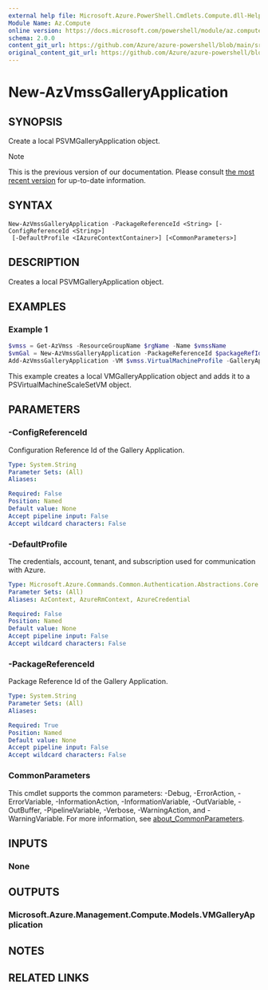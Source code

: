 ```yaml
---
external help file: Microsoft.Azure.PowerShell.Cmdlets.Compute.dll-Help.xml
Module Name: Az.Compute
online version: https://docs.microsoft.com/powershell/module/az.compute/new-azvmssgalleryapplication
schema: 2.0.0
content_git_url: https://github.com/Azure/azure-powershell/blob/main/src/Compute/Compute/help/New-AzVmssGalleryApplication.md
original_content_git_url: https://github.com/Azure/azure-powershell/blob/main/src/Compute/Compute/help/New-AzVmssGalleryApplication.md
---
```


# New-AzVmssGalleryApplication

## SYNOPSIS
Create a local PSVMGalleryApplication object.

> [!NOTE]
>This is the previous version of our documentation. Please consult [the most recent version](/powershell/module/az.compute/new-azvmssgalleryapplication) for up-to-date information.

## SYNTAX

```
New-AzVmssGalleryApplication -PackageReferenceId <String> [-ConfigReferenceId <String>]
 [-DefaultProfile <IAzureContextContainer>] [<CommonParameters>]
```

## DESCRIPTION
Creates a local PSVMGalleryApplication object.

## EXAMPLES

### Example 1
```powershell
$vmss = Get-AzVmss -ResourceGroupName $rgName -Name $vmssName
$vmGal = New-AzVmssGalleryApplication -PackageReferenceId $packageRefId -ConfigReferenceId $configRefId
Add-AzVmssGalleryApplication -VM $vmss.VirtualMachineProfile -GalleryApplication $vmGal -Order 1
```

This example creates a local VMGalleryApplication object and adds it to a PSVirtualMachineScaleSetVM object.

## PARAMETERS

### -ConfigReferenceId
Configuration Reference Id of the Gallery Application.

```yaml
Type: System.String
Parameter Sets: (All)
Aliases:

Required: False
Position: Named
Default value: None
Accept pipeline input: False
Accept wildcard characters: False
```

### -DefaultProfile
The credentials, account, tenant, and subscription used for communication with Azure.

```yaml
Type: Microsoft.Azure.Commands.Common.Authentication.Abstractions.Core.IAzureContextContainer
Parameter Sets: (All)
Aliases: AzContext, AzureRmContext, AzureCredential

Required: False
Position: Named
Default value: None
Accept pipeline input: False
Accept wildcard characters: False
```

### -PackageReferenceId
Package Reference Id of the Gallery Application.

```yaml
Type: System.String
Parameter Sets: (All)
Aliases:

Required: True
Position: Named
Default value: None
Accept pipeline input: False
Accept wildcard characters: False
```

### CommonParameters
This cmdlet supports the common parameters: -Debug, -ErrorAction, -ErrorVariable, -InformationAction, -InformationVariable, -OutVariable, -OutBuffer, -PipelineVariable, -Verbose, -WarningAction, and -WarningVariable. For more information, see [about_CommonParameters](http://go.microsoft.com/fwlink/?LinkID=113216).

## INPUTS

### None

## OUTPUTS

### Microsoft.Azure.Management.Compute.Models.VMGalleryApplication

## NOTES

## RELATED LINKS
